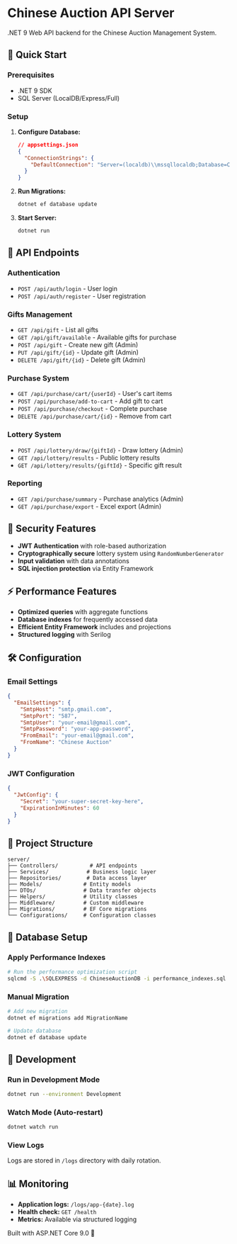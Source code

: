 # Chinese Auction API Server

.NET 9 Web API backend for the Chinese Auction Management System.

## 🚀 Quick Start

### Prerequisites
- .NET 9 SDK
- SQL Server (LocalDB/Express/Full)

### Setup
1. **Configure Database:**
   ```json
   // appsettings.json
   {
     "ConnectionStrings": {
       "DefaultConnection": "Server=(localdb)\\mssqllocaldb;Database=ChineseAuctionDB;Trusted_Connection=true;"
     }
   }
   ```

2. **Run Migrations:**
   ```bash
   dotnet ef database update
   ```

3. **Start Server:**
   ```bash
   dotnet run
   ```

## 📡 API Endpoints

### Authentication
- `POST /api/auth/login` - User login
- `POST /api/auth/register` - User registration

### Gifts Management
- `GET /api/gift` - List all gifts
- `GET /api/gift/available` - Available gifts for purchase
- `POST /api/gift` - Create new gift (Admin)
- `PUT /api/gift/{id}` - Update gift (Admin)
- `DELETE /api/gift/{id}` - Delete gift (Admin)

### Purchase System
- `GET /api/purchase/cart/{userId}` - User's cart items
- `POST /api/purchase/add-to-cart` - Add gift to cart
- `POST /api/purchase/checkout` - Complete purchase
- `DELETE /api/purchase/cart/{id}` - Remove from cart

### Lottery System
- `POST /api/lottery/draw/{giftId}` - Draw lottery (Admin)
- `GET /api/lottery/results` - Public lottery results
- `GET /api/lottery/results/{giftId}` - Specific gift result

### Reporting
- `GET /api/purchase/summary` - Purchase analytics (Admin)
- `GET /api/purchase/export` - Excel export (Admin)

## 🔐 Security Features

- **JWT Authentication** with role-based authorization
- **Cryptographically secure** lottery system using `RandomNumberGenerator`
- **Input validation** with data annotations
- **SQL injection protection** via Entity Framework

## ⚡ Performance Features

- **Optimized queries** with aggregate functions
- **Database indexes** for frequently accessed data
- **Efficient Entity Framework** includes and projections
- **Structured logging** with Serilog

## 🛠️ Configuration

### Email Settings
```json
{
  "EmailSettings": {
    "SmtpHost": "smtp.gmail.com",
    "SmtpPort": "587",
    "SmtpUser": "your-email@gmail.com",
    "SmtpPassword": "your-app-password",
    "FromEmail": "your-email@gmail.com",
    "FromName": "Chinese Auction"
  }
}
```

### JWT Configuration
```json
{
  "JwtConfig": {
    "Secret": "your-super-secret-key-here",
    "ExpirationInMinutes": 60
  }
}
```

## 📁 Project Structure

```
server/
├── Controllers/          # API endpoints
├── Services/            # Business logic layer
├── Repositories/        # Data access layer
├── Models/             # Entity models
├── DTOs/               # Data transfer objects
├── Helpers/            # Utility classes
├── Middleware/         # Custom middleware
├── Migrations/         # EF Core migrations
└── Configurations/     # Configuration classes
```

## 🔧 Database Setup

### Apply Performance Indexes
```bash
# Run the performance optimization script
sqlcmd -S .\SQLEXPRESS -d ChineseAuctionDB -i performance_indexes.sql
```

### Manual Migration
```bash
# Add new migration
dotnet ef migrations add MigrationName

# Update database
dotnet ef database update
```

## 🧪 Development

### Run in Development Mode
```bash
dotnet run --environment Development
```

### Watch Mode (Auto-restart)
```bash
dotnet watch run
```

### View Logs
Logs are stored in `/logs` directory with daily rotation.

## 📊 Monitoring

- **Application logs:** `/logs/app-{date}.log`
- **Health check:** `GET /health`
- **Metrics:** Available via structured logging

Built with ASP.NET Core 9.0 🚀
